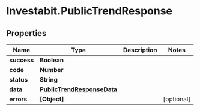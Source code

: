 # Investabit.PublicTrendResponse

## Properties
Name | Type | Description | Notes
------------ | ------------- | ------------- | -------------
**success** | **Boolean** |  | 
**code** | **Number** |  | 
**status** | **String** |  | 
**data** | [**PublicTrendResponseData**](PublicTrendResponseData.md) |  | 
**errors** | **[Object]** |  | [optional] 


